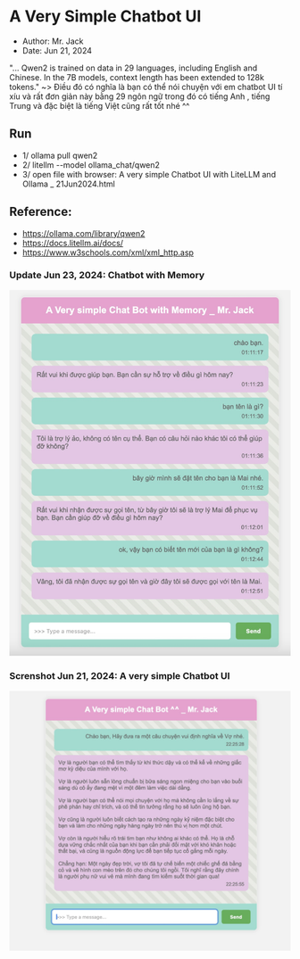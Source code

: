 # A Very Simple Chatbot UI
- Author: Mr. Jack
- Date: Jun 21, 2024

"... Qwen2 is trained on data in 29 languages, including English and Chinese. In the 7B models, context length has been extended to 128k tokens." ~> Điều đó có nghĩa là bạn có thể nói chuyện với em chatbot UI tí xíu và rất đơn giản này bằng 29 ngôn ngữ trong đó có tiếng Anh , tiếng Trung và đặc biệt là tiếng Việt cũng rất tốt nhé ^^

## Run
- 1/ ollama pull qwen2
- 2/ litellm --model ollama_chat/qwen2
- 3/ open file with browser: A very simple Chatbot UI with LiteLLM and Ollama _ 21Jun2024.html

## Reference:
- https://ollama.com/library/qwen2
- https://docs.litellm.ai/docs/
- https://www.w3schools.com/xml/xml_http.asp

### Update Jun 23, 2024: Chatbot with Memory

![alt-text](https://github.com/Mr-Jack-Tung/A-Very-Simple-Chatbot-UI/blob/main/Screenshot%20_%20a%20very%20simple%20Chatbot%20UI%20with%20Memory%20_%202024-06-23.jpg)

### Screnshot Jun 21, 2024: A very simple Chatbot UI

![alt-text](https://github.com/Mr-Jack-Tung/A-Very-Simple-Chatbot-UI/blob/main/Screenshot%202024-06-21%20_%203.jpg)




